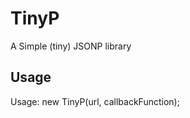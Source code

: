 TinyP
=============
A Simple (tiny) JSONP library

Usage
-------------
Usage: new TinyP(url, callbackFunction);
